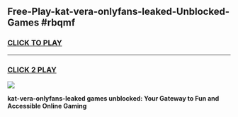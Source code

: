 
## Free-Play-kat-vera-onlyfans-leaked-Unblocked-Games #rbqmf
<h3>
<a href="https://news.freeplayer.one?title=kat-vera-onlyfans-leaked&ref=8M">CLICK TO PLAY</a></h3>
<hr>

<h3>
<a href="https://news.freeplayer.one?title=kat-vera-onlyfans-leaked&ref=8M">CLICK 2 PLAY</a>
  
</h3>

<a href="https://news.freeplayer.one?title=kat-vera-onlyfans-leaked&ref=8M"><img src="https://clearcache.store/games.png"></a>


**kat-vera-onlyfans-leaked games unblocked: Your Gateway to Fun and Accessible Online Gaming**
